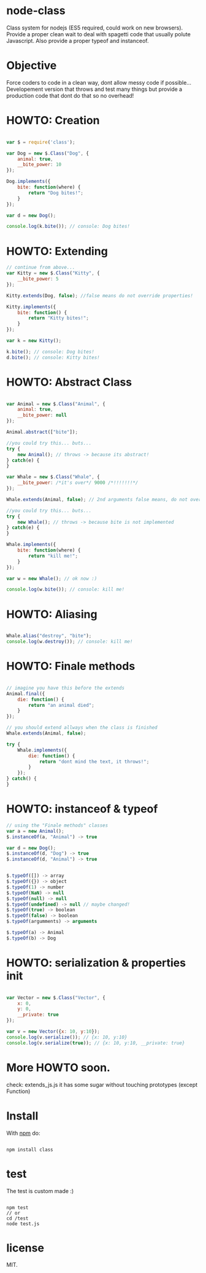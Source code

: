 node-class
==========

Class system for nodejs (ES5 required, could work on new browsers).
Provide a proper clean wait to deal with spagetti code that usually polute Javascript.
Also provide a proper typeof and instanceof.


Objective
=========
Force coders to code in a clean way, dont allow messy code if possible...
Developement version that throws and test many things but provide a production code that dont do that so no overhead!


HOWTO: Creation
========

``` js

var $ = require('class');

var Dog = new $.Class("Dog", {
    animal: true,
    __bite_power: 10
});

Dog.implements({
    bite: function(where) {
        return "Dog bites!";
    }
});

var d = new Dog();

console.log(k.bite()); // console: Dog bites!

```

HOWTO: Extending
=========


``` js
// continue from above...
var Kitty = new $.Class("Kitty", {
    __bite_power: 5
});

Kitty.extends(Dog, false); //false means do not override properties!

Kitty.implements({
    bite: function() {
        return "Kitty bites!";
    }
});

var k = new Kitty();

k.bite(); // console: Dog bites!
d.bite(); // console: Kitty bites!

```

HOWTO: Abstract Class
==============

``` js

var Animal = new $.Class("Animal", {
    animal: true,
    __bite_power: null
});

Animal.abstract(["bite"]);

//you could try this... buts...
try {
    new Animal(); // throws -> because its abstract!
} catch(e) {
}

var Whale = new $.Class("Whale", {
    __bite_power: /*it's over*/ 9000 /*!!!!!!!*/
});

Whale.extends(Animal, false); // 2nd arguments false means, do not override_options

//you could try this... buts...
try {
    new Whale(); // throws -> because bite is not implemented
} catch(e) {
}

Whale.implements({
    bite: function(where) {
        return "kill me!";
    }
});

var w = new Whale(); // ok now :)

console.log(w.bite()); // console: kill me!

```


HOWTO: Aliasing
==============

``` js

Whale.alias("destroy", "bite");
console.log(w.destroy()); // console: kill me!

```

HOWTO: Finale methods
==============

``` js

// imagine you have this before the extends
Animal.final({
    die: function() {
        return "an animal died";
    }
});

// you should extend allways when the class is finished
Whale.extends(Animal, false);

try {
    Whale.implements({
        die: function() {
            return "dont mind the text, it throws!";
        }
    });
} catch() {
}

```

HOWTO: instanceof & typeof
===================

``` js
// using the "Finale methods" classes
var a = new Animal();
$.instanceOf(a, "Animal") -> true

var d = new Dog();
$.instanceOf(d, "Dog") -> true
$.instanceOf(d, "Animal") -> true


$.typeOf([]) -> array
$.typeOf({}) -> object
$.typeOf(1) -> number
$.typeOf(NaN) -> null
$.typeOf(null) -> null
$.typeOf(undefined) -> null // maybe changed!
$.typeOf(true) -> boolean
$.typeOf(false) -> boolean
$.typeOf(argumments) -> arguments

$.typeOf(a) -> Animal
$.typeOf(b) -> Dog


```

HOWTO: serialization & properties init
===============================

``` js

var Vector = new $.Class("Vector", {
    x: 0,
    y: 0,
    __private: true
});

var v = new Vector({x: 10, y:10});
console.log(v.serialize()); // {x: 10, y:10}
console.log(v.serialize(true)); // {x: 10, y:10, __private: true}

```


More HOWTO soon.
================

check: extends_js.js it has some sugar without touching prototypes (except Function)


Install
=======

With [npm](http://npmjs.org) do:

```

npm install class

```

test
====

The test is custom made :)

```

npm test
// or
cd /test
node test.js

```

license
=======

MIT.
